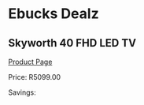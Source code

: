 
# Ebucks Dealz
## Skyworth 40 FHD LED TV
[Product Page](https://www.ebucks.com/web/shop/productSelected.do?prodId=1197901855&catId=864916175)

Price: R5099.00

Savings: 


	
